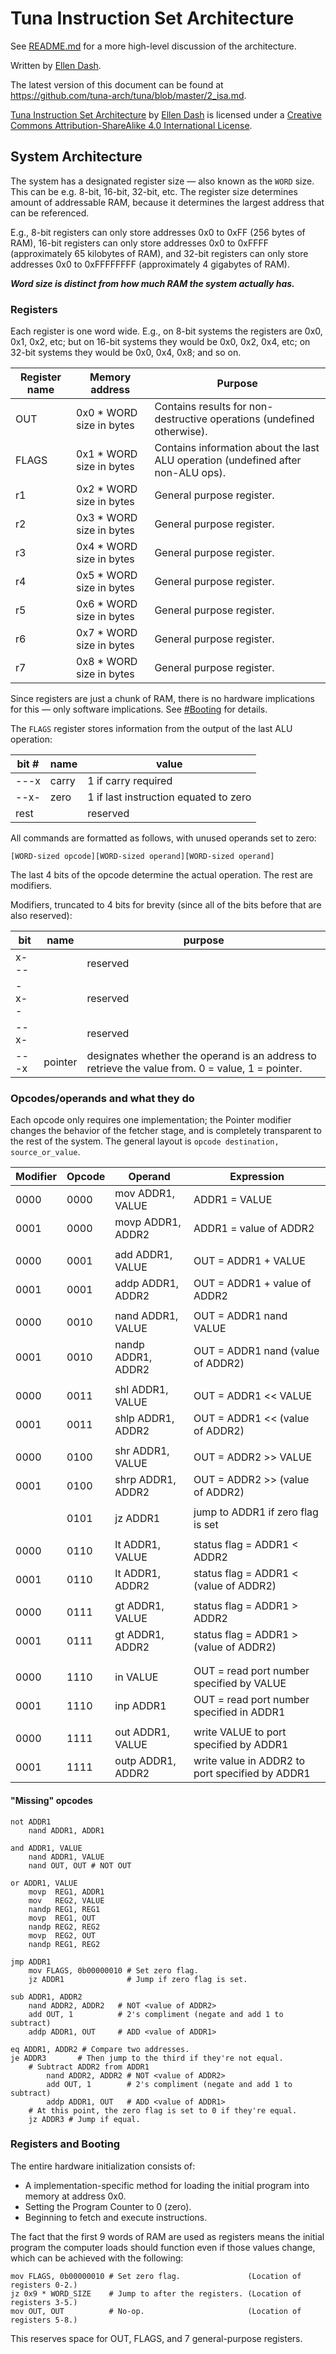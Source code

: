 # Tuna Instruction Set Architecture

See [README.md](https://github.com/tuna-arch/tuna/blob/master/README.md)
for a more high-level discussion of the architecture.

Written by [Ellen Dash](http://puppy.technology).

The latest version of this document can be found at https://github.com/tuna-arch/tuna/blob/master/2_isa.md.

[Tuna Instruction Set Architecture](https://github.com/tuna-arch/tuna/blob/master/2_isa.md) by [Ellen Dash](http://puppy.technology) is licensed under a [Creative Commons Attribution-ShareAlike 4.0 International License](http://creativecommons.org/licenses/by-sa/4.0/).

## System Architecture

The system has a designated register size &mdash; also known as the `WORD` size. This can be e.g. 8-bit, 16-bit, 32-bit, etc. The register size determines amount of addressable RAM, because it determines the largest address that can be referenced.

E.g., 8-bit registers can only store addresses 0x0 to 0xFF (256 bytes of RAM), 16-bit registers can only store addresses 0x0 to 0xFFFF (approximately 65 kilobytes of RAM), and 32-bit registers can only store addresses 0x0 to 0xFFFFFFFF (approximately 4 gigabytes of RAM).

**_Word size is distinct from how much RAM the system actually has._**

### Registers

Each register is one word wide. E.g., on 8-bit systems the registers are 0x0, 0x1, 0x2, etc; but on 16-bit systems they would be 0x0, 0x2, 0x4, etc; on 32-bit systems they would be 0x0, 0x4, 0x8; and so on.


| Register name | Memory address           | Purpose |
|---------------|--------------------------|-------------------
| OUT           | 0x0 * WORD size in bytes | Contains results for non-destructive operations (undefined otherwise).           |
| FLAGS         | 0x1 * WORD size in bytes | Contains information about the last ALU operation (undefined after non-ALU ops). |
| r1            | 0x2 * WORD size in bytes | General purpose register.                                                        |
| r2            | 0x3 * WORD size in bytes | General purpose register.                                                        |
| r3            | 0x4 * WORD size in bytes | General purpose register.                                                        |
| r4            | 0x5 * WORD size in bytes | General purpose register.                                                        |
| r5            | 0x6 * WORD size in bytes | General purpose register.                                                        |
| r6            | 0x7 * WORD size in bytes | General purpose register.                                                        |
| r7            | 0x8 * WORD size in bytes | General purpose register.                                                        |

Since registers are just a chunk of RAM, there is no hardware implications for this &mdash; only software implications. See [#Booting](#Booting) for details.

The `FLAGS` register stores information from the output of the last ALU operation:

| bit # | name   | value                                  |
|-------|--------|----------------------------------------|
| ---x  | carry  | 1 if carry required                    |
| --x-  | zero   | 1 if last instruction equated to zero  |
| rest  |        | reserved                               |


All commands are formatted as follows, with unused operands set to zero:

    [WORD-sized opcode][WORD-sized operand][WORD-sized operand]

The last 4 bits of the opcode determine the actual operation. The rest are modifiers.

Modifiers, truncated to 4 bits for brevity (since all of the bits before that are also reserved):

| bit   | name    | purpose   |
|-------|---------|-----------|
| x---  |         | reserved  |
| -x--  |         | reserved  |
| --x-  |         | reserved  |
| ---x  | pointer | designates whether the operand is an address to retrieve the value from. 0 = value, 1 = pointer. |

### Opcodes/operands and what they do

Each opcode only requires one implementation; the Pointer modifier changes the behavior of the fetcher stage, and is completely transparent to the rest of the system. The general layout is `opcode destination, source_or_value`.

| Modifier | Opcode | Operand              | Expression                                       |
|----------|--------|----------------------|--------------------------------------------------|
| 0000     | 0000   | mov   ADDR1, VALUE   | ADDR1 = VALUE                                    |
| 0001     | 0000   | movp  ADDR1, ADDR2   | ADDR1 = value of ADDR2                           |
|          |        |                      |                                                  |
| 0000     | 0001   | add   ADDR1, VALUE   | OUT = ADDR1 + VALUE                              |
| 0001     | 0001   | addp  ADDR1, ADDR2   | OUT = ADDR1 + value of ADDR2                     |
|          |        |                      |                                                  |
| 0000     | 0010   | nand  ADDR1, VALUE   | OUT = ADDR1 nand VALUE                           |
| 0001     | 0010   | nandp ADDR1, ADDR2   | OUT = ADDR1 nand (value of ADDR2)                |
|          |        |                      |                                                  |
| 0000     | 0011   | shl   ADDR1, VALUE   | OUT = ADDR1 << VALUE                             |
| 0001     | 0011   | shlp  ADDR1, ADDR2   | OUT = ADDR1 << (value of ADDR2)                  |
|          |        |                      |                                                  |
| 0000     | 0100   | shr   ADDR1, VALUE   | OUT = ADDR2 >> VALUE                             |
| 0001     | 0100   | shrp  ADDR1, ADDR2   | OUT = ADDR2 >> (value of ADDR2)                  |
|          |        |                      |                                                  |
|          | 0101   | jz    ADDR1          | jump to ADDR1 if zero flag is set                |
|          |        |                      |                                                  |
| 0000     | 0110   | lt    ADDR1, VALUE   | status flag = ADDR1 < ADDR2                      |
| 0001     | 0110   | lt    ADDR1, ADDR2   | status flag = ADDR1 < (value of ADDR2)           |
|          |        |                      |                                                  |
| 0000     | 0111   | gt    ADDR1, VALUE   | status flag = ADDR1 > ADDR2                      |
| 0001     | 0111   | gt    ADDR1, ADDR2   | status flag = ADDR1 > (value of ADDR2)           |
|          |        |                      |                                                  |
|          |        |                      |                                                  |
| 0000     | 1110   | in     VALUE         | OUT = read port number specified by VALUE        |
| 0001     | 1110   | inp    ADDR1         | OUT = read port number specified in ADDR1        |
|          |        |                      |                                                  |
| 0000     | 1111   | out    ADDR1, VALUE  | write VALUE to port specified by ADDR1           |
| 0001     | 1111   | outp   ADDR1, ADDR2  | write value in ADDR2 to port specified by ADDR1  |

#### "Missing" opcodes

    not ADDR1
        nand ADDR1, ADDR1

    and ADDR1, VALUE
        nand ADDR1, VALUE
        nand OUT, OUT # NOT OUT

    or ADDR1, VALUE
        movp  REG1, ADDR1
        mov   REG2, VALUE
        nandp REG1, REG1
        movp  REG1, OUT
        nandp REG2, REG2
        movp  REG2, OUT
        nandp REG1, REG2

    jmp ADDR1
        mov FLAGS, 0b00000010 # Set zero flag.
        jz ADDR1              # Jump if zero flag is set.

    sub ADDR1, ADDR2
        nand ADDR2, ADDR2   # NOT <value of ADDR2>
        add OUT, 1          # 2's compliment (negate and add 1 to subtract)
        addp ADDR1, OUT     # ADD <value of ADDR1>

    eq ADDR1, ADDR2 # Compare two addresses.
    je ADDR3       # Then jump to the third if they're not equal.
        # Subtract ADDR2 from ADDR1
            nand ADDR2, ADDR2 # NOT <value of ADDR2>
            add OUT, 1        # 2's compliment (negate and add 1 to subtract)
            addp ADDR1, OUT   # ADD <value of ADDR1>
        # At this point, the zero flag is set to 0 if they're equal.
        jz ADDR3 # Jump if equal.

### Registers and Booting

The entire hardware initialization consists of:

* A implementation-specific method for loading the initial program into memory at address 0x0.
* Setting the Program Counter to 0 (zero).
* Beginning to fetch and execute instructions.

The fact that the first 9 words of RAM are used as registers means the initial program the computer loads should function even if those values change, which can be achieved with the following:

```
mov FLAGS, 0b00000010 # Set zero flag.               (Location of registers 0-2.)
jz 0x9 * WORD_SIZE    # Jump to after the registers. (Location of registers 3-5.)
mov OUT, OUT          # No-op.                       (Location of registers 5-8.)
```

This reserves space for OUT, FLAGS, and 7 general-purpose registers.
